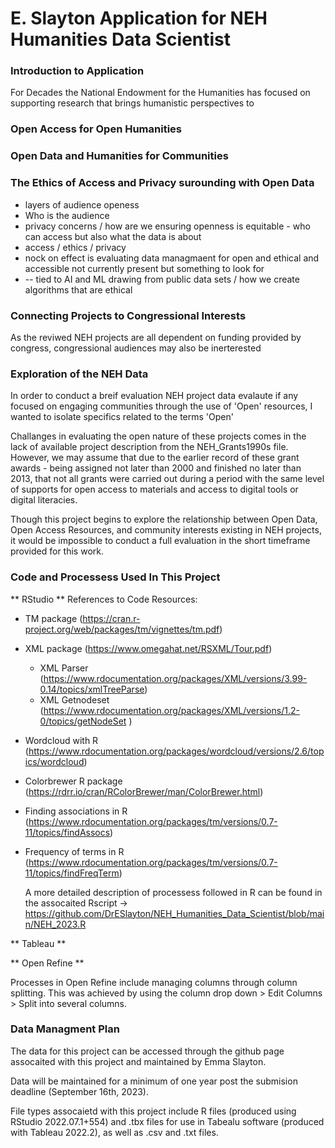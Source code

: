 # E. Slayton Application for NEH Humanities Data Scientist 

### Introduction to Application

For Decades the National Endowment for the Humanities has focused on supporting research that brings humanistic perspectives to 
 

### Open Access for Open Humanities




### Open Data and Humanities for Communities 


### The Ethics of Access and Privacy surounding with Open Data 
- layers of audience openess
- Who is the audience
- privacy concerns / how are we ensuring openness is equitable - who can access but also what the data is about
- access / ethics / privacy
- nock on effect is evaluating data managmaent for open and ethical and accessible not currently present but something to look for
- -- tied to AI and ML drawing from public data sets / how we create algorithms that are ethical 


### Connecting Projects to Congressional Interests 



As the reviwed NEH projects are all dependent on funding provided by congress, congressional audiences may also be inerterested 


### Exploration of the NEH Data 

In order to conduct a breif evaluation NEH project data evalaute if any focused on engaging communities through the use of 'Open' resources, I wanted to isolate specifics related to the terms 'Open' 

Challanges in evaluating the open nature of these projects comes in the lack of available project description from the NEH_Grants1990s file. However, we may assume that due to the earlier record of these grant awards - being assigned not later than 2000 and finished no later than 2013, that not all grants were carried out during a period with the same level of supports for open access to materials and access to digital tools or digital literacies. 

Though this project begins to explore the relationship between Open Data, Open Access Resources, and community interests existing in NEH projects, it would be impossible to conduct a full evaluation in the short timeframe provided for this work. 


### Code and Processess Used In This Project 

** RStudio ** 
References to Code Resources:
- TM package (https://cran.r-project.org/web/packages/tm/vignettes/tm.pdf) 
- XML package (https://www.omegahat.net/RSXML/Tour.pdf)
  - XML Parser (https://www.rdocumentation.org/packages/XML/versions/3.99-0.14/topics/xmlTreeParse)
  - XML Getnodeset (https://www.rdocumentation.org/packages/XML/versions/1.2-0/topics/getNodeSet ) 
- Wordcloud with R (https://www.rdocumentation.org/packages/wordcloud/versions/2.6/topics/wordcloud) 
- Colorbrewer R package (https://rdrr.io/cran/RColorBrewer/man/ColorBrewer.html) 
- Finding associations in R (https://www.rdocumentation.org/packages/tm/versions/0.7-11/topics/findAssocs)
- Frequency of terms in R (https://www.rdocumentation.org/packages/tm/versions/0.7-11/topics/findFreqTerm)

  A more detailed description of processess followed in R can be found in the assocaited Rscript -> https://github.com/DrESlayton/NEH_Humanities_Data_Scientist/blob/main/NEH_2023.R  

** Tableau **








** Open Refine **

Processes in Open Refine include managing columns through column splitting. This was achieved by using the column drop down > Edit Columns > Split into several columns. 

### Data Managment Plan 

The data for this project can be accessed through the github page assocaited with this project and maintained by Emma Slayton. 

Data will be maintained for a minimum of one year post the submision deadline (September 16th, 2023). 

File types assocaietd with this project include R files (produced using RStudio 2022.07.1+554) and .tbx files for use in Tabealu software (produced with Tableau 2022.2), as well as .csv and .txt files. 



